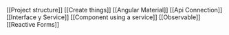 [[Project structure]]
[[Create things]]
[[Angular Material]]
[[Api Connection]]
[[Interface y Service]]
[[Component using a service]]
[[Observable]]
[[Reactive Forms]]